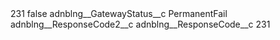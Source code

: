 <?xml version="1.0" encoding="UTF-8"?>
<CustomMetadata xmlns="http://soap.sforce.com/2006/04/metadata" xmlns:xsi="http://www.w3.org/2001/XMLSchema-instance" xmlns:xsd="http://www.w3.org/2001/XMLSchema">
    <label>231</label>
    <protected>false</protected>
    <values>
        <field>adnblng__GatewayStatus__c</field>
        <value xsi:type="xsd:string">PermanentFail</value>
    </values>
    <values>
        <field>adnblng__ResponseCode2__c</field>
        <value xsi:nil="true"/>
    </values>
    <values>
        <field>adnblng__ResponseCode__c</field>
        <value xsi:type="xsd:string">231</value>
    </values>
</CustomMetadata>
